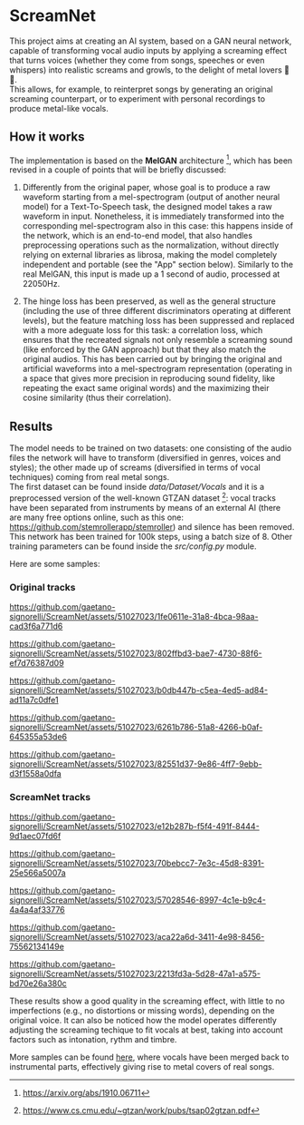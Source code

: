 # ScreamNet

This project aims at creating an AI system, based on a GAN neural network, capable of transforming vocal audio inputs by applying a screaming effect that turns voices (whether they come from songs, speeches or even whispers) into realistic screams and growls, to the delight of metal lovers 🤘🎵.<br>
This allows, for example, to reinterpret songs by generating an original screaming counterpart, or to experiment with personal recordings to produce metal-like vocals.

## How it works

The implementation is based on the **MelGAN** architecture [^1], which has been revised in a couple of points that will be briefly discussed:

1. Differently from the original paper, whose goal is to produce a raw waveform starting from a mel-spectrogram (output of another neural model) for a Text-To-Speech task, the designed model takes a raw waveform in input. Nonetheless, it is immediately transformed into the corresponding mel-spectrogram also in this case: this happens inside of the network, which is an end-to-end model, that also handles preprocessing operations such as the normalization, without directly relying on external libraries as librosa, making the model completely independent and portable (see the "App" section below). Similarly to the real MelGAN, this input is made up a 1 second of audio, processed at 22050Hz.

2. The hinge loss has been preserved, as well as the general structure (including the use of three different discriminators operating at different levels), but the feature matching loss has been suppressed and replaced with a more adeguate loss for this task: a correlation loss, which ensures that the recreated signals not only resemble a screaming sound (like enforced by the GAN approach) but that they also match the original audios. This has been carried out by bringing the original and artificial waveforms into a mel-spectrogram representation (operating in a space that gives more precision in reproducing sound fidelity, like repeating the exact same original words) and the maximizing their cosine similarity (thus their correlation).

## Results

The model needs to be trained on two datasets: one consisting of the audio files the network will have to transform (diversified in genres, voices and styles); the other made up of screams (diversified in terms of vocal techniques) coming from real metal songs.<br>
The first dataset can be found inside *data/Dataset/Vocals* and it is a preprocessed version of the well-known GTZAN dataset [^2]: vocal tracks have been separated from instruments by means of an external AI (there are many free options online, such as this one: https://github.com/stemrollerapp/stemroller) and silence has been removed.<br>
This network has been trained for 100k steps, using a batch size of 8. Other training parameters can be found inside the *src/config.py* module.

Here are some samples:

### Original tracks

https://github.com/gaetano-signorelli/ScreamNet/assets/51027023/1fe0611e-31a8-4bca-98aa-cad3f6a771d6

https://github.com/gaetano-signorelli/ScreamNet/assets/51027023/802ffbd3-bae7-4730-88f6-ef7d76387d09

https://github.com/gaetano-signorelli/ScreamNet/assets/51027023/b0db447b-c5ea-4ed5-ad84-ad11a7c0dfe1

https://github.com/gaetano-signorelli/ScreamNet/assets/51027023/6261b786-51a8-4266-b0af-645355a53de6

https://github.com/gaetano-signorelli/ScreamNet/assets/51027023/82551d37-9e86-4ff7-9ebb-d3f1558a0dfa

### ScreamNet tracks

https://github.com/gaetano-signorelli/ScreamNet/assets/51027023/e12b287b-f5f4-491f-8444-9d1aec07fd6f

https://github.com/gaetano-signorelli/ScreamNet/assets/51027023/70bebcc7-7e3c-45d8-8391-25e566a5007a

https://github.com/gaetano-signorelli/ScreamNet/assets/51027023/57028546-8997-4c1e-b9c4-4a4a4af33776

https://github.com/gaetano-signorelli/ScreamNet/assets/51027023/aca22a6d-3411-4e98-8456-75562134149e

https://github.com/gaetano-signorelli/ScreamNet/assets/51027023/2213fd3a-5d28-47a1-a575-bd70e26a380c

These results show a good quality in the screaming effect, with little to no imperfections (e.g., no distortions or missing words), depending on the original voice. It can also be noticed how the model operates differently adjusting the screaming techique to fit vocals at best, taking into account factors such as intonation, rythm and timbre.

More samples can be found [here](https://drive.google.com/drive/u/0/folders/1szeo8SHQeCP30tEvfruL3ZJFaEkc2fBw), where vocals have been merged back to instrumental parts, effectively giving rise to metal covers of real songs.

[^1]: https://arxiv.org/abs/1910.06711
[^2]: https://www.cs.cmu.edu/~gtzan/work/pubs/tsap02gtzan.pdf
